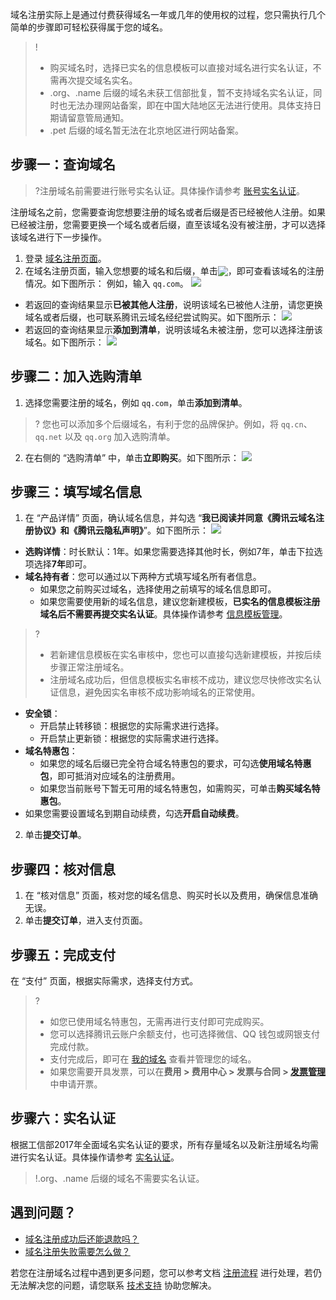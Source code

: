 域名注册实际上是通过付费获得域名一年或几年的使用权的过程，您只需执行几个简单的步骤即可轻松获得属于您的域名。
>! 
> - 购买域名时，选择已实名的信息模板可以直接对域名进行实名认证，不需再次提交域名实名。
> - .org、.name 后缀的域名未获工信部批复，暂不支持域名实名认证，同时也无法办理网站备案，即在中国大陆地区无法进行使用。具体支持日期请留意管局通知。
> - .pet 后缀的域名暂无法在北京地区进行网站备案。

## 步骤一：查询域名
>?注册域名前需要进行账号实名认证。具体操作请参考 [账号实名认证](https://cloud.tencent.com/document/product/378/3629)。
>
注册域名之前，您需要查询您想要注册的域名或者后缀是否已经被他人注册。如果已经被注册，您需要更换一个域名或者后缀，直至该域名没有被注册，才可以选择该域名进行下一步操作。

1. 登录 [域名注册页面](https://dnspod.cloud.tencent.com/?from=qcloudHpProductDns/)。
2. 在域名注册页面，输入您想要的域名和后缀，单击<span ><img src="https://qcloudimg.tencent-cloud.cn/raw/9d4c6c1857970203c3875a3714398624.png" style="margin-bottom:-3px;"/></span>，即可查看该域名的注册情况。如下图所示：
例如，输入 `qq.com`。
![](https://qcloudimg.tencent-cloud.cn/raw/44777fc559223c489d50e874abd6bab4.png)
 - 若返回的查询结果显示**已被其他人注册**，说明该域名已被他人注册，请您更换域名或者后缀，也可联系腾讯云域名经纪尝试购买。如下图所示：
![](https://qcloudimg.tencent-cloud.cn/raw/12c892034f166ec753eda69bb85bd2a7.png)
 - 若返回的查询结果显示**添加到清单**，说明该域名未被注册，您可以选择注册该域名。如下图所示：
![](https://qcloudimg.tencent-cloud.cn/raw/07db212658176615e3339257b1d8a987.png)

## 步骤二：加入选购清单

1. 选择您需要注册的域名，例如 `qq.com`，单击**添加到清单**。
>? 您也可以添加多个后缀域名，有利于您的品牌保护。例如，将 `qq.cn`、`qq.net` 以及 `qq.org` 加入选购清单。
>
2. 在右侧的 “选购清单” 中，单击**立即购买**。如下图所示：
![](https://qcloudimg.tencent-cloud.cn/raw/24da6a47466bd7b2cb0af0838d07c009.png)

## 步骤三：填写域名信息
1. 在 “产品详情” 页面，确认域名信息，并勾选 “**我已阅读并同意《腾讯云域名注册协议》和《腾讯云隐私声明》**”。如下图所示：
![](https://qcloudimg.tencent-cloud.cn/raw/ad33b4651e98bb32edf698ef35b70d23.png)
 - **选购详情**：时长默认：1年。如果您需要选择其他时长，例如7年，单击下拉选项选择**7年**即可。
 - **域名持有者**：您可以通过以下两种方式填写域名所有者信息。
    - 如果您之前购买过域名，选择使用之前填写的域名信息即可。
    - 如果您需要使用新的域名信息，建议您新建模板，**已实名的信息模板注册域名后不需要再提交实名认证**。具体操作请参考 [信息模板管理](https://cloud.tencent.com/document/product/242/15435)。
>?
>- 若新建信息模板在实名审核中，您也可以直接勾选新建模板，并按后续步骤正常注册域名。
>- 注册域名成功后，但信息模板实名审核不成功，建议您尽快修改实名认证信息，避免因实名审核不成功影响域名的正常使用。
>
 - **安全锁**：
    - 开启禁止转移锁：根据您的实际需求进行选择。
    - 开启禁止更新锁：根据您的实际需求进行选择。
 - **域名特惠包**：
    - 如果您的域名后缀已完全符合域名特惠包的要求，可勾选**使用域名特惠包**，即可抵消对应域名的注册费用。
    - 如果您当前账号下暂无可用的域名特惠包，如需购买，可单击**购买域名特惠包**。
 - 如果您需要设置域名到期自动续费，勾选**开启自动续费**。
2. 单击**提交订单**。

## 步骤四：核对信息

1. 在 “核对信息” 页面，核对您的域名信息、购买时长以及费用，确保信息准确无误。
2. 单击**提交订单**，进入支付页面。

## 步骤五：完成支付

在 “支付” 页面，根据实际需求，选择支付方式。
>? 
>- 如您已使用域名特惠包，无需再进行支付即可完成购买。
>- 您可以选择腾讯云账户余额支付，也可选择微信、QQ 钱包或网银支付完成付款。
>- 支付完成后，即可在 [我的域名](https://console.cloud.tencent.com/domain) 查看并管理您的域名。
>- 如果您需要开具发票，可以在**费用 > 费用中心 > 发票与合同 > [发票管理](https://console.cloud.tencent.com/expense/invoice)** 中申请开票。

## 步骤六：实名认证
根据工信部2017年全面域名实名认证的要求，所有存量域名以及新注册域名均需进行实名认证。具体操作请参考 [实名认证](https://cloud.tencent.com/document/product/242/6707)。
>!.org、.name 后缀的域名不需要实名认证。


## 遇到问题？
- [域名注册成功后还能退款吗？](https://cloud.tencent.com/document/product/242/18622#.E5.9F.9F.E5.90.8D.E6.B3.A8.E5.86.8C.E6.88.90.E5.8A.9F.E5.90.8E.E8.BF.98.E8.83.BD.E9.80.80.E6.AC.BE.E5.90.97.EF.BC.9F)
- [域名注册失败需要怎么做？](https://cloud.tencent.com/document/product/242/18622#.E5.9F.9F.E5.90.8D.E6.B3.A8.E5.86.8C.E5.A4.B1.E8.B4.A5.E9.9C.80.E8.A6.81.E6.80.8E.E4.B9.88.E5.81.9A.EF.BC.9F)

若您在注册域名过程中遇到更多问题，您可以参考文档 [注册流程](https://cloud.tencent.com/document/product/242/18622) 进行处理，若仍无法解决您的问题，请您联系 [技术支持](https://cloud.tencent.com/document/product/242/57608) 协助您解决。



